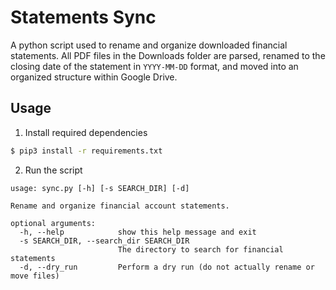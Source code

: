 # Statements Sync

A python script used to rename and organize downloaded financial statements. All PDF files
in the Downloads folder are parsed, renamed to the closing date of the statement in `YYYY-MM-DD`
format, and moved into an organized structure within Google Drive.

## Usage

1. Install required dependencies

```bash
$ pip3 install -r requirements.txt
```

2. Run the script

```
usage: sync.py [-h] [-s SEARCH_DIR] [-d]

Rename and organize financial account statements.

optional arguments:
  -h, --help            show this help message and exit
  -s SEARCH_DIR, --search_dir SEARCH_DIR
                        The directory to search for financial statements
  -d, --dry_run         Perform a dry run (do not actually rename or move files)
```